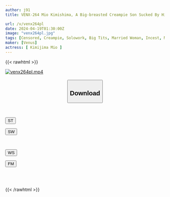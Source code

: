 ```yaml
---
author: j91
title: VENX-264 Mio Kimishima, A Big-breasted Creampie Son Sucked By His Mother-in-law's Busty Breasts

url: /v/venx264pl
date: 2024-04-19T01:30:00Z
image: "venx264pl.jpg"
tags: [Censored, Creampie, Solowork, Big Tits, Married Woman, Incest, Mature Woman	]
maker: [Venus]
actress: [ Kimijima Mio ]
---
```



{{< rawhtml >}}

<div class="video" data-videoid="QJWrRyb2j3h0QBQ">
    <a href="javascript:;">
        <img src="/v/venx264pl/venx264pl.jpg" width="WIDTH" height="HEIGHT" alt="venx264pl.mp4" loading="lazy">
    </a>
</div>

<script type="text/javascript" src="https://j91.asia/asset/on-demand-st.js"></script>

<br>
  <link rel="stylesheet" href="https://j91.asia/asset/bs5.css">
  
  <center>
  <button class="btn btn-primary" type="button" data-bs-toggle="collapse" data-bs-target=".multi-collapse" aria-expanded="false" aria-controls="multiCollapseExample1 multiCollapseExample2"><h2>Download</h2></button></center>
</p>
<div class="row">
  <div class="col">
    <div class="collapse multi-collapse" id="multiCollapseExample1">
      <div class="card card-body">
	      	      <br>
<div class="buttons">  
<p><a href="https://streamtape.to/v/QJWrRyb2j3h0QBQ" target="_blank"><button class="btn-hover color-3"><i class="fa fa-download"></i> ST</button></a></p>
<p><a href="https://asnwish.com/iepwx9zggprk" target="_blank"><button class="btn-hover color-2"><i class="fa fa-download"></i> SW</button></a></p></div>
    </div>
  </div>
</div>
  <div class="col">
    <div class="collapse multi-collapse" id="multiCollapseExample2">
      <div class="card card-body">
	      <br>
<div class="buttons">
<p><a href="https://wolfstream.tv/c4lpxnwgs83c"><button class="btn-hover color-9"><i class="fa fa-download"></i> WS</button></a></p>
<p><a href="https://filemoon.sx/d/twxliqg36nps"><button class="btn-hover color-8"><i class="fa fa-download"></i> FM</button></a></p></div>
<br><br>
      </div>
    </div>
  </div>
</div>

{{< /rawhtml >}}